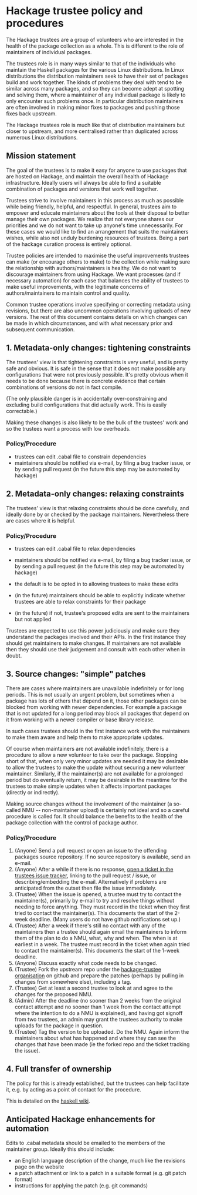 # Hackage trustee policy and procedures

The Hackage trustees are a group of volunteers who are interested in
the health of the package collection as a whole. This is different to
the role of maintainers of individual packages.

The trustees role is in many ways similar to that of the individuals
who maintain the Haskell packages for the various Linux distributions.
In Linux distributions the distribution maintainers seek to have their
set of packages build and work together. The kinds of problems they
deal with tend to be similar across many packages, and so they can
become adept at spotting and solving them, where a maintainer of any
individual package is likely to only encounter such problems once. In
particular distribution maintainers are often involved in making minor
fixes to packages and pushing those fixes back upstream.

The Hackage trustees role is much like that of distribution maintainers
but closer to upstream, and more centralised rather than duplicated
across numerous Linux distributions.


## Mission statement

The goal of the trustees is to make it easy for anyone to use packages
that are hosted on Hackage, and maintain the overall health of Hackage
infrastructure. Ideally users will always be able to find a suitable
combination of packages and versions that work well together.

Trustees strive to involve maintainers in this process as much as
possible while being friendly, helpful, and respectful. In general,
trustees aim to empower and educate maintainers about the tools at
their disposal to better manage their own packages. We realize that
not everyone shares our priorities and we do not want to take up
anyone's time unnecessarily. For these cases we would like to find an
arrangement that suits the maintainers wishes, while also not unduly
burdening resources of trustees. Being a part of the hackage curation
process is entirely optional.

Trustee policies are intended to maximise the useful improvements
trustees can make (or encourage others to make) to the collection
while making sure the relationship with authors/maintainers is
healthy. We do not want to discourage maintainers from using Hackage.
We want processes (and if necessary automation) for each case that
balances the ability of trustees to make useful improvements, with the
legitimate concerns of authors/maintainers to maintain control and
quality.

Common trustee operations involve specifying or correcting metadata
using revisions, but there are also uncommon operations involving
uploads of new versions. The rest of this document contains details on
which changes can be made in which circumstances, and with what
necessary prior and subsequent communication.


## 1. Metadata-only changes: tightening constraints

The trustees' view is that tightening constraints is very useful,
and is pretty safe and obvious. It is safe in the sense that it
does not make possible any configurations that were not previously
possible. It's pretty obvious when it needs to be done because there
is concrete evidence that certain combinations of versions do not in
fact compile.

(The only plausible danger is in accidentally over-constraining and
excluding build configurations that did actually work. This is easily
correctable.)

Making these changes is also likely to be the bulk of the trustees'
work and so the trustees want a process with low overheads.

### Policy/Procedure

* trustees can edit .cabal file to constrain dependencies
* maintainers should be notified via e-mail, by filing a bug tracker issue, or
  by sending pull request (in the future this step may be automated by hackage)

## 2. Metadata-only changes: relaxing constraints

The trustees' view is that relaxing constraints should be done
carefully, and ideally done by or checked by the package maintainers.
Nevertheless there are cases where it is helpful.

### Policy/Procedure

* trustees can edit .cabal file to relax dependencies

* maintainers should be notified via e-mail, by filing a bug tracker
  issue, or by sending a pull request (in the future this step may be
  automated by hackage)

* the default is to be opted in to allowing trustees to make these edits

* (in the future) maintainers should be able to explicitly indicate
  whether trustees are able to relax constraints for their package

* (in the future) if not, trustee's proposed edits are sent to the
  maintainers but not applied

Trustees are expected to use this power judiciously and make sure they
understand the packages involved and their APIs. In the first instance
they should get maintainers to make changes. If maintainers are not
available then they should use their judgement and consult with each
other when in doubt.


## 3. Source changes: "simple" patches

There are cases where maintainers are unavailable indefinitely or for
long periods. This is not usually an urgent problem, but sometimes when
a package has lots of others that depend on it, those other packages
can be blocked from working with newer dependencies. For example a
package that is not updated for a long period may block all packages
that depend on it from working with a newer compiler or base library
release.

In such cases trustees should in the first instance work with the
maintainers to make them aware and help them to make appropriate
updates.

Of course when maintainers are not available indefinitely, there is a
procedure to allow a new volunteer to take over the package. Stopping
short of that, when only very minor updates are needed it may be
desirable to allow the trustees to make the update without securing a
new volunteer maintainer. Similarly, if the maintainer(s) are not
available for a prolonged period but do eventually return, it may be
desirable in the meantime for the trustees to make simple updates when
it affects important packages (directly or indirectly).

Making source changes without the involvement of the maintainer (a
so-called NMU -- non-maintainer upload) is certainly not ideal and so
a careful procedure is called for. It should balance the benefits to
the health of the package collection with the control of package
author.

### Policy/Procedure

 1. (Anyone) Send a pull request or open an issue to the offending
    packages source repository. If no source repository is
    available, send an e-mail.
 2. (Anyone) After a while if there is no response, [open a ticket in
    the trustees issue tracker](https://github.com/haskell-infra/hackage-trustees/issues/new),
    linking to the pull request / issue,
    or describing/embedding the e-mail. Alternatively if problems
    are anticipated from the outset then file the issue immediately.
 3. (Trustee) When the issue is opened, a trustee must try to
    contact the maintainer(s), primarily by e-mail to try and
    resolve things without needing to force anything. They must
    record in the ticket when they first tried to contact the
    maintainer(s). This documents the start of the 2-week deadline.
    (Many users do not have github notifications set up.)
 4. (Trustee) After a week if there's still no contact with any of
    the maintainers then a trustee should again email the
    maintainers to inform them of the plan to do a NMU, what, why
    and when. The when is at earliest in a week. The trustee must
    record in the ticket when again tried to contact the
    maintainer(s). This documents the start of the 1-week deadline.
 5. (Anyone) Discuss exactly what code needs to be changed.
 6. (Trustee) Fork the upstream repo under the [hackage-trustee
    organisation](https://github.com/hackage-trustees) on github and prepare the patches (perhaps by
    pulling in changes from somewhere else), including a tag.
 7. (Trustee) Get at least a second trustee to look at and agree to
    the changes for the proposed NMU.
 8. (Admin) After the deadline (no sooner than 2 weeks from the
    original contact attempt and no sooner than 1 week from the
    contact attempt where the intention to do a NMU is explained),
    and having got signoff from two trustees, an admin may grant the
    trustees authority to make uploads for the package in question.
 9. (Trustee) Tag the version to be uploaded. Do the NMU. Again
    inform the maintainers about what has happened and where they
    can see the changes that have been made (ie the forked repo and
    the ticket tracking the issue).

## 4. Full transfer of ownership

The policy for this is already established, but the trustees can help
facilitate it, e.g. by acting as a point of contact for the procedure.

This is detailed on the [haskell wiki](https://wiki.haskell.org/Taking_over_a_package).

## Anticipated Hackage enhancements for automation

Edits to .cabal metadata should be emailed to the members of the
maintainer group. Ideally this should include:

* an English language description of the change, much like the
  revisions page on the website
* a patch attachment or link to a patch in a suitable format (e.g.
  git patch format)
* instructions for applying the patch (e.g. git commands)
